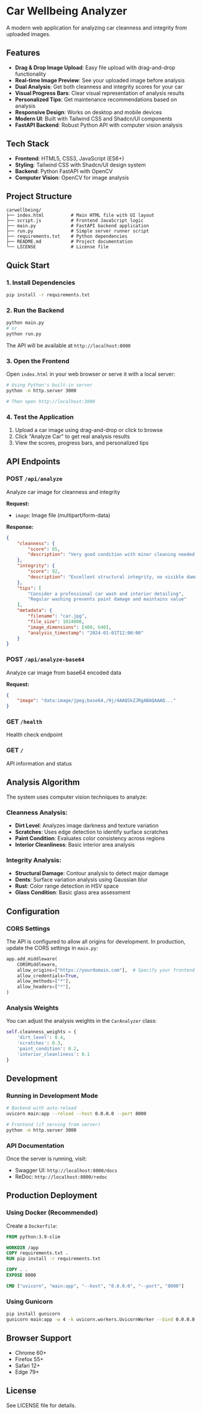 # Car Wellbeing Analyzer

A modern web application for analyzing car cleanness and integrity from uploaded images.

## Features

- **Drag & Drop Image Upload**: Easy file upload with drag-and-drop functionality
- **Real-time Image Preview**: See your uploaded image before analysis
- **Dual Analysis**: Get both cleanness and integrity scores for your car
- **Visual Progress Bars**: Clear visual representation of analysis results
- **Personalized Tips**: Get maintenance recommendations based on analysis
- **Responsive Design**: Works on desktop and mobile devices
- **Modern UI**: Built with Tailwind CSS and Shadcn/UI components
- **FastAPI Backend**: Robust Python API with computer vision analysis

## Tech Stack

- **Frontend**: HTML5, CSS3, JavaScript (ES6+)
- **Styling**: Tailwind CSS with Shadcn/UI design system
- **Backend**: Python FastAPI with OpenCV
- **Computer Vision**: OpenCV for image analysis

## Project Structure

```
carwellbeing/
├── index.html          # Main HTML file with UI layout
├── script.js           # Frontend JavaScript logic
├── main.py             # FastAPI backend application
├── run.py              # Simple server runner script
├── requirements.txt    # Python dependencies
├── README.md           # Project documentation
└── LICENSE             # License file
```

## Quick Start

### 1. Install Dependencies

```bash
pip install -r requirements.txt
```

### 2. Run the Backend

```bash
python main.py
# or
python run.py
```

The API will be available at `http://localhost:8000`

### 3. Open the Frontend

Open `index.html` in your web browser or serve it with a local server:

```bash
# Using Python's built-in server
python -m http.server 3000

# Then open http://localhost:3000
```

### 4. Test the Application

1. Upload a car image using drag-and-drop or click to browse
2. Click "Analyze Car" to get real analysis results
3. View the scores, progress bars, and personalized tips

## API Endpoints

### POST `/api/analyze`
Analyze car image for cleanness and integrity

**Request:**
- `image`: Image file (multipart/form-data)

**Response:**
```json
{
    "cleanness": {
        "score": 85,
        "description": "Very good condition with minor cleaning needed."
    },
    "integrity": {
        "score": 92,
        "description": "Excellent structural integrity, no visible damage."
    },
    "tips": [
        "Consider a professional car wash and interior detailing",
        "Regular washing prevents paint damage and maintains value"
    ],
    "metadata": {
        "filename": "car.jpg",
        "file_size": 1024000,
        "image_dimensions": [480, 640],
        "analysis_timestamp": "2024-01-01T12:00:00"
    }
}
```

### POST `/api/analyze-base64`
Analyze car image from base64 encoded data

**Request:**
```json
{
    "image": "data:image/jpeg;base64,/9j/4AAQSkZJRgABAQAAAQ..."
}
```

### GET `/health`
Health check endpoint

### GET `/`
API information and status

## Analysis Algorithm

The system uses computer vision techniques to analyze:

### Cleanness Analysis:
- **Dirt Level**: Analyzes image darkness and texture variation
- **Scratches**: Uses edge detection to identify surface scratches
- **Paint Condition**: Evaluates color consistency across regions
- **Interior Cleanliness**: Basic interior area analysis

### Integrity Analysis:
- **Structural Damage**: Contour analysis to detect major damage
- **Dents**: Surface variation analysis using Gaussian blur
- **Rust**: Color range detection in HSV space
- **Glass Condition**: Basic glass area assessment

## Configuration

### CORS Settings
The API is configured to allow all origins for development. In production, update the CORS settings in `main.py`:

```python
app.add_middleware(
    CORSMiddleware,
    allow_origins=["https://yourdomain.com"],  # Specify your frontend domain
    allow_credentials=True,
    allow_methods=["*"],
    allow_headers=["*"],
)
```

### Analysis Weights
You can adjust the analysis weights in the `CarAnalyzer` class:

```python
self.cleanness_weights = {
    'dirt_level': 0.4,
    'scratches': 0.3,
    'paint_condition': 0.2,
    'interior_cleanliness': 0.1
}
```

## Development

### Running in Development Mode
```bash
# Backend with auto-reload
uvicorn main:app --reload --host 0.0.0.0 --port 8000

# Frontend (if serving from server)
python -m http.server 3000
```

### API Documentation
Once the server is running, visit:
- Swagger UI: `http://localhost:8000/docs`
- ReDoc: `http://localhost:8000/redoc`

## Production Deployment

### Using Docker (Recommended)
Create a `Dockerfile`:

```dockerfile
FROM python:3.9-slim

WORKDIR /app
COPY requirements.txt .
RUN pip install -r requirements.txt

COPY . .
EXPOSE 8000

CMD ["uvicorn", "main:app", "--host", "0.0.0.0", "--port", "8000"]
```

### Using Gunicorn
```bash
pip install gunicorn
gunicorn main:app -w 4 -k uvicorn.workers.UvicornWorker --bind 0.0.0.0:8000
```

## Browser Support

- Chrome 60+
- Firefox 55+
- Safari 12+
- Edge 79+

## License

See LICENSE file for details.